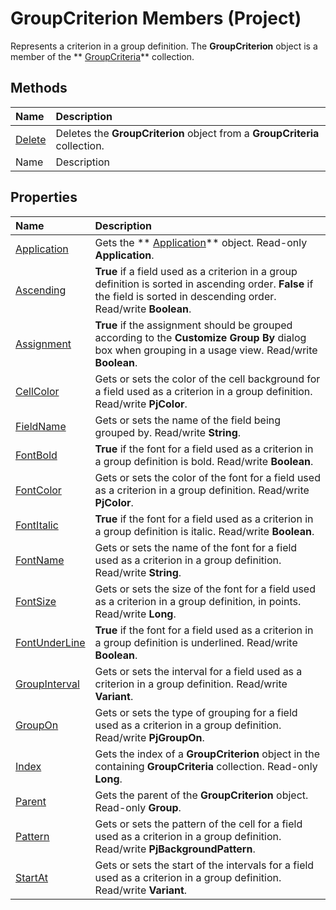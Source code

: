
# GroupCriterion Members (Project)
Represents a criterion in a group definition. The  **GroupCriterion** object is a member of the ** [GroupCriteria](b19beefb-bfe2-54ba-0835-11624e92bafc.md)** collection.

## Methods



|**Name**|**Description**|
|:-----|:-----|
| [Delete](e1daa3ae-aa1d-ccfe-a670-97e821fa10ff.md)|Deletes the  **GroupCriterion** object from a **GroupCriteria** collection.|
|Name|Description|

## Properties



|**Name**|**Description**|
|:-----|:-----|
| [Application](2e8467b8-38d1-99e8-f00c-5a1f6ca973ad.md)|Gets the  ** [Application](8eb91712-7784-a102-38c0-19bb056c27e9.md)** object. Read-only **Application**.|
| [Ascending](b2ee3635-29f1-d0b9-8b41-1c713697d3b4.md)| **True** if a field used as a criterion in a group definition is sorted in ascending order. **False** if the field is sorted in descending order. Read/write **Boolean**.|
| [Assignment](6735a668-ecfb-8618-36a7-cc7c4cdc39a0.md)| **True** if the assignment should be grouped according to the **Customize Group By** dialog box when grouping in a usage view. Read/write **Boolean**.|
| [CellColor](dcddcac1-e935-9e60-9611-5bf77267c5f1.md)|Gets or sets the color of the cell background for a field used as a criterion in a group definition. Read/write  **PjColor**. |
| [FieldName](64238cb9-0829-01ab-1195-41fc588d45bf.md)|Gets or sets the name of the field being grouped by. Read/write  **String**.|
| [FontBold](3efbb09f-53ab-a1f6-5880-1fd729a66669.md)| **True** if the font for a field used as a criterion in a group definition is bold. Read/write **Boolean**.|
| [FontColor](9765d7a2-0f6e-8fa1-210a-9ad138bae9a7.md)|Gets or sets the color of the font for a field used as a criterion in a group definition. Read/write  **PjColor**. |
| [FontItalic](db176109-6a39-e129-933e-1a5a1ce8c78a.md)| **True** if the font for a field used as a criterion in a group definition is italic. Read/write **Boolean**.|
| [FontName](3c106983-dfc8-7a67-72e7-0e41a0449204.md)|Gets or sets the name of the font for a field used as a criterion in a group definition. Read/write  **String**.|
| [FontSize](37e7b35b-06cf-aaaf-9bc4-c82daa5771e1.md)|Gets or sets the size of the font for a field used as a criterion in a group definition, in points. Read/write  **Long**.|
| [FontUnderLine](5df75029-98f7-38d4-dd3e-aff55bb38fc4.md)| **True** if the font for a field used as a criterion in a group definition is underlined. Read/write **Boolean**.|
| [GroupInterval](1944776c-0150-d901-79f1-cfb7c0c698f7.md)|Gets or sets the interval for a field used as a criterion in a group definition. Read/write  **Variant**.|
| [GroupOn](dd36cf16-9306-4cc7-904b-9e2ae364722f.md)|Gets or sets the type of grouping for a field used as a criterion in a group definition. Read/write  **PjGroupOn**.|
| [Index](6ceb92d1-ff15-b6f9-2d4c-d48f8eac608d.md)|Gets the index of a  **GroupCriterion** object in the containing **GroupCriteria** collection. Read-only **Long**.|
| [Parent](3ad873c4-5b3d-bc3f-77e0-1de87c65889a.md)|Gets the parent of the  **GroupCriterion** object. Read-only **Group**.|
| [Pattern](51553308-48a9-16cf-7bb9-0f142fd535f4.md)|Gets or sets the pattern of the cell for a field used as a criterion in a group definition. Read/write  **PjBackgroundPattern**.|
| [StartAt](27fa5bdb-c9a5-601f-ad0a-6bb50429fd28.md)|Gets or sets the start of the intervals for a field used as a criterion in a group definition. Read/write  **Variant**.|
